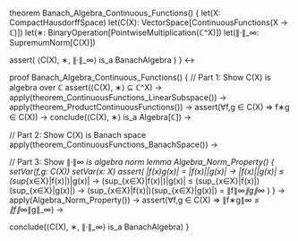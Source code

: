 theorem Banach_Algebra_Continuous_Functions() {
  let(X: CompactHausdorffSpace)
  let(C(X): VectorSpace[ContinuousFunctions(X → ℂ)])
  let(∗: BinaryOperation[PointwiseMultiplication(ℂ^X)])
  let(∥·∥_∞: SupremumNorm[C(X)])
  
  assert(
    ⟨C(X), ∗, ∥·∥_∞⟩ is_a BanachAlgebra
  )
} ↔

proof Banach_Algebra_Continuous_Functions() {
  // Part 1: Show C(X) is algebra over ℂ
  assert(⟨C(X), ∗⟩ ⊆ ℂ^X) →
  apply(theorem_ContinuousFunctions_LinearSubspace()) →
  apply(theorem_ProductContinuousFunctions()) →
  assert(∀f,g ∈ C(X) ⇒ f∗g ∈ C(X)) →
  conclude(⟨C(X), ∗⟩ is_a Algebra[ℂ]) →

  // Part 2: Show C(X) is Banach space
  apply(theorem_ContinuousFunctions_BanachSpace()) →

  // Part 3: Show ∥·∥_∞ is algebra norm
  lemma Algebra_Norm_Property() {
    setVar(f,g: C(X))
    setVar(x: X)
    assert(
      |f(x)g(x)| = |f(x)||g(x)| →
      |f(x)||g(x)| ≤ (sup_{x∈X}|f(x)|)|g(x)| →
      (sup_{x∈X}|f(x)|)|g(x)| ≤ (sup_{x∈X}|f(x)|)(sup_{x∈X}|g(x)|) →
      (sup_{x∈X}|f(x)|)(sup_{x∈X}|g(x)|) = ∥f∥_∞∥g∥_∞
    )
  } →
  apply(Algebra_Norm_Property()) →
  assert(∀f,g ∈ C(X) ⇒ ∥f∗g∥_∞ ≤ ∥f∥_∞∥g∥_∞) →
  
  conclude(⟨C(X), ∗, ∥·∥_∞⟩ is_a BanachAlgebra)
}